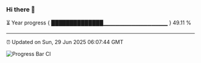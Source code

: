 ### Hi there 👋

⏳ Year progress { ██████████████▁▁▁▁▁▁▁▁▁▁▁▁▁▁▁▁ } 49.11 %

---

⏰ Updated on Sun, 29 Jun 2025 06:07:44 GMT

![Progress Bar CI](https://github.com/liununu/liununu/workflows/Progress%20Bar%20CI/badge.svg)
